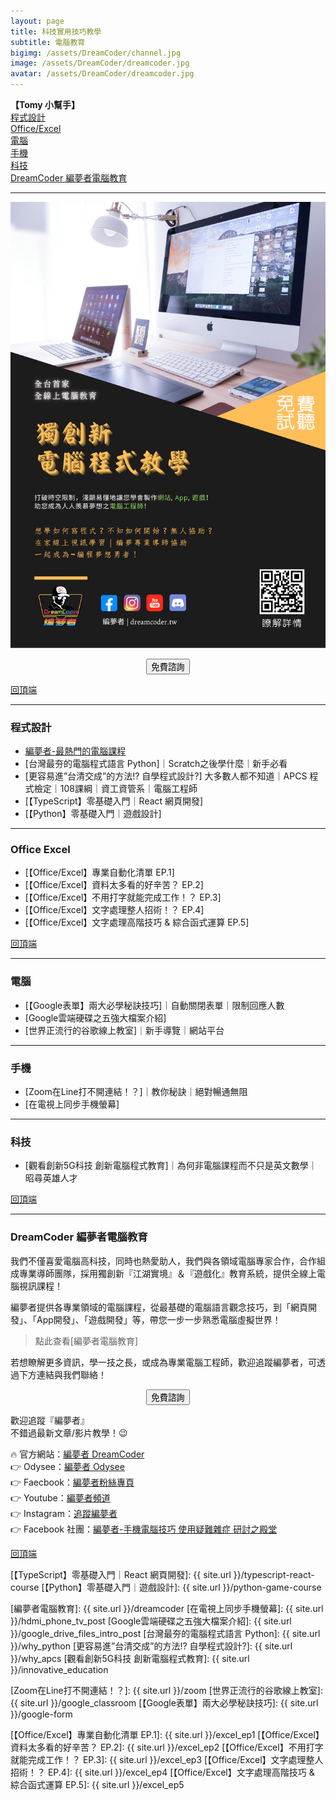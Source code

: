 ```yaml
---
layout: page
title: 科技實用技巧教學
subtitle: 電腦教育
bigimg: /assets/DreamCoder/channel.jpg
image: /assets/DreamCoder/dreamcoder.jpg
avatar: /assets/DreamCoder/dreamcoder.jpg
---
```


<b name="top">【Tomy 小幫手】</b>  
[程式設計](#程式設計)  
[Office/Excel](#office-excel)  
[電腦](#電腦)  
[手機](#手機)  
[科技](#科技)  
[DreamCoder 編夢者電腦教育](#dreamcoder-編夢者電腦教育)

--- 

![Dreamcoder post](/assets/DreamCoder/post.jpg)

<!--Button-->
<div style="margin: auto; width: 100%; text-align: center;">
<button  onclick="location.href='https://dreamcoder.online/free-course-appointment';" class="button">免費諮詢</button>
</div>

[回頂端](#top) 

---

### 程式設計

* [編夢者-最熱門的電腦課程]
* [台灣最夯的電腦程式語言 Python]｜Scratch之後學什麼｜新手必看
* [更容易進”台清交成”的方法!? 自學程式設計?] 大多數人都不知道｜APCS 程式檢定｜108課綱｜資工資管系｜電腦工程師
* [【TypeScript】零基礎入門｜React 網頁開發]
* [【Python】零基礎入門｜遊戲設計]

---

### Office Excel

* [【Office/Excel】專業自動化清單 EP.1]
* [【Office/Excel】資料太多看的好辛苦？ EP.2]
* [【Office/Excel】不用打字就能完成工作！？ EP.3]
* [【Office/Excel】文字處理整人招術！？ EP.4]
* [【Office/Excel】文字處理高階技巧 & 綜合函式運算 EP.5]

[回頂端](#top) 

--- 

### 電腦

* [【Google表單】兩大必學秘訣技巧]｜自動關閉表單｜限制回應人數
* [Google雲端硬碟之五強大檔案介紹]
* [世界正流行的谷歌線上教室]｜新手導覽｜網站平台

---

### 手機

* [Zoom在Line打不開連結！？]｜教你秘訣｜絕對暢通無阻
* [在電視上同步手機螢幕]

---

### 科技

* [觀看創新5G科技 創新電腦程式教育]｜為何非電腦課程而不只是英文數學｜昭尋英雄人才

[回頂端](#top) 

---

### DreamCoder 編夢者電腦教育

我們不僅喜愛電腦高科技，同時也熱愛助人，我們與各領域電腦專家合作，合作組成專業導師團隊，採用獨創新『江湖實境』＆『遊戲化』教育系統，提供全線上電腦視訊課程！

編夢者提供各專業領域的電腦課程，從最基礎的電腦語言觀念技巧，到「網頁開發」、「App開發」、「遊戲開發」等，帶您一步一步熟悉電腦虛擬世界！

> 點此查看[編夢者電腦教育]

若想瞭解更多資訊，學一技之長，或成為專業電腦工程師，歡迎追蹤編夢者，可透過下方連結與我們聯絡！

<!--Button-->
<div style="margin: auto; width: 100%; text-align: center;">
<button  onclick="location.href='https://dreamcoder.online/free-course-appointment';" class="button">免費諮詢</button>
</div>

歡迎追蹤『編夢者』  
不錯過最新文章/影片教學！:wink:

:fire: 官方網站：[編夢者 DreamCoder]  
:point_right: Odysee：[編夢者 Odysee]  
:point_right: Faecbook：[編夢者粉絲專頁]  
:point_right: Youtube：[編夢者頻道]  
:point_right: Instagram：[追蹤編夢者]  
:point_right: Facebook 社團：[編夢者-手機電腦技巧 使用疑難雜症 研討之殿堂]  

[回頂端](#top) 

[編夢者 DreamCoder]: https://dreamcoder.online
[編夢者 Odysee]: https://odysee.com/@dreamcoder:f
[編夢者粉絲專頁]: https://www.facebook.com/dreamcoder.tw/
[追蹤編夢者]: https://www.instagram.com/dreamcoder.tw/
[編夢者頻道]: https://www.youtube.com/channel/UCz_uOmu2iDuQt86ZfCrIRCQ
[編夢者-手機電腦技巧 使用疑難雜症 研討之殿堂]: https://www.facebook.com/groups/dc.computer.skills.community/ 

[【TypeScript】零基礎入門｜React 網頁開發]: {{ site.url }}/typescript-react-course
[【Python】零基礎入門｜遊戲設計]: {{ site.url }}/python-game-course

[編夢者電腦教育]: {{ site.url }}/dreamcoder
[在電視上同步手機螢幕]: {{ site.url }}/hdmi_phone_tv_post
[Google雲端硬碟之五強大檔案介紹]: {{ site.url }}/google_drive_files_intro_post
[台灣最夯的電腦程式語言 Python]: {{ site.url }}/why_python
[更容易進”台清交成”的方法!? 自學程式設計?]: {{ site.url }}/why_apcs
[觀看創新5G科技 創新電腦程式教育]: {{ site.url }}/innovative_education

[Zoom在Line打不開連結！？]: {{ site.url }}/zoom
[世界正流行的谷歌線上教室]: {{ site.url }}/google_classroom
[【Google表單】兩大必學秘訣技巧]: {{ site.url }}/google-form

[【Office/Excel】專業自動化清單 EP.1]: {{ site.url }}/excel_ep1
[【Office/Excel】資料太多看的好辛苦？ EP.2]: {{ site.url }}/excel_ep2
[【Office/Excel】不用打字就能完成工作！？ EP.3]: {{ site.url }}/excel_ep3
[【Office/Excel】文字處理整人招術！？ EP.4]: {{ site.url }}/excel_ep4
[【Office/Excel】文字處理高階技巧 & 綜合函式運算 EP.5]: {{ site.url }}/excel_ep5

[編夢者-最熱門的電腦課程]: https://dreamcoder.online/most-popular-course/